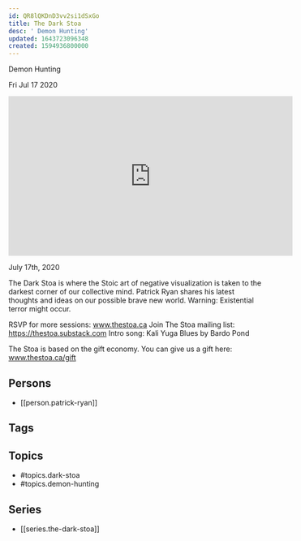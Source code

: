 ```yaml
---
id: QR8lQKDnD3vv2si1dSxGo
title: The Dark Stoa
desc: ' Demon Hunting'
updated: 1643723096348
created: 1594936800000
---
```



 Demon Hunting

Fri Jul 17 2020

<iframe width="560" height="315" src="https://www.youtube.com/embed/Z3N4jPLfWM8" title="The Dark Stoa: Demon Hunting w/ Patrick Ryan" frameborder="0" allow="accelerometer; autoplay; clipboard-write; encrypted-media; gyroscope; picture-in-picture" allowfullscreen ></iframe>

July 17th, 2020

The Dark Stoa is where the Stoic art of negative visualization is taken to the darkest corner of our collective mind. Patrick Ryan shares his latest thoughts and ideas on our possible brave new world. Warning: Existential terror might occur.

RSVP for more sessions: www.thestoa.ca
Join The Stoa mailing list: https://thestoa.substack.com
Intro song: Kali Yuga Blues by Bardo Pond

The Stoa is based on the gift economy. You can give us a gift here: www.thestoa.ca/gift

## Persons

- [[person.patrick-ryan]]

## Tags



## Topics

- #topics.dark-stoa
- #topics.demon-hunting

## Series

- [[series.the-dark-stoa]]

